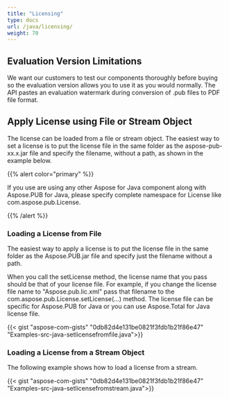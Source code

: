 ```yaml
---
title: "Licensing"
type: docs
url: /java/licensing/
weight: 70
---
```

## **Evaluation Version Limitations**
We want our customers to test our components thoroughly before buying so the evaluation version allows you to use it as you would normally. The API pastes an evaluation watermark during conversion of .pub files to PDF file format.


## **Apply License using File or Stream Object**
The license can be loaded from a file or stream object. The easiest way to set a license is to put the license file in the same folder as the aspose-pub-xx.x.jar file and specify the filename, without a path, as shown in the example below.

{{% alert color="primary" %}}

If you use are using any other Aspose for Java component along with Aspose.PUB for Java, please specify complete namespace for License like com.aspose.pub.License.

{{% /alert %}}
### **Loading a License from File**
The easiest way to apply a license is to put the license file in the same folder as the Aspose.PUB.jar file and specify just the filename without a path.

When you call the setLicense method, the license name that you pass should be that of your license file. For example, if you change the license file name to "Aspose.pub.lic.xml" pass that filename to the com.aspose.pub.License.setLicense(…) method. The license file can be specific for Aspose.PUB for Java or you can use Aspose.Total for Java license file.

{{< gist "aspose-com-gists" "0db82d4e131be0821f3fdb1b21f86e47" "Examples-src-java-setlicensefromfile.java">}}

### **Loading a License from a Stream Object**
The following example shows how to load a license from a stream.

{{< gist "aspose-com-gists" "0db82d4e131be0821f3fdb1b21f86e47" "Examples-src-java-setlicensefromstream.java">}}
